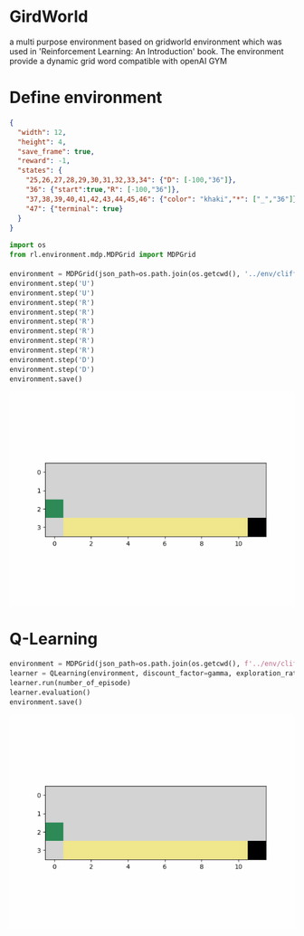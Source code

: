 # GirdWorld
a multi purpose environment based on gridworld environment which was used in 'Reinforcement Learning: An Introduction' book. The environment provide a dynamic grid word compatible with openAI GYM

# Define environment

```json
{
  "width": 12,
  "height": 4,
  "save_frame": true,
  "reward": -1,
  "states": {
    "25,26,27,28,29,30,31,32,33,34": {"D": [-100,"36"]},
    "36": {"start":true,"R": [-100,"36"]},
    "37,38,39,40,41,42,43,44,45,46": {"color": "khaki","*": ["_","36"]},
    "47": {"terminal": true}
  }
}
```
```python
import os
from rl.environment.mdp.MDPGrid import MDPGrid

environment = MDPGrid(json_path=os.path.join(os.getcwd(), '../env/cliff.json'))
environment.step('U')
environment.step('U')
environment.step('R')
environment.step('R')
environment.step('R')
environment.step('R')
environment.step('R')
environment.step('R')
environment.step('D')
environment.step('D')
environment.save()
```
<p  align="center">
<img src="/doc/img/cliff.gif" />
</p>

# Q-Learning
```python
environment = MDPGrid(json_path=os.path.join(os.getcwd(), f'../env/cliff.json'))
learner = QLearning(environment, discount_factor=gamma, exploration_rate=epsilon, step_size=alpha)
learner.run(number_of_episode)
learner.evaluation()
environment.save()
```
<p  align="center">
<img src="/doc/img/cliff-q.gif" />
</p>